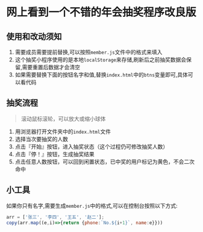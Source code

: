 # 网上看到一个不错的年会抽奖程序改良版

## 使用和改动须知

1. 需要成员需要提前替换,可以按照`member.js`文件中的格式来填入
2. 这个抽奖小程序使用的是本地`localStorage`来存储,刷新后之前抽奖数据会保留,需要重置后数据才会清空
3. 如果需要替换下面的按钮名字和值,替换`index.html`中的`btns`变量即可,具体可以看代码

## 抽奖流程

> 滚动鼠标滚轮，可以放大或缩小球体

1. 用浏览器打开文件夹中的`index.html`文件
2. 选择当次要抽奖的人数
3. 点击『开始』按钮，进入抽奖状态（这个过程仍可修改抽奖人数）
4. 点击『停！』按钮，生成抽奖结果
5. 点击任意人数按钮，可以回到闲置状态，已中奖的用户标记为黄色，不会二次命中

## 小工具

如果你只有名字,需要生成`member.js`中的格式,可以在控制台按照以下方式:

```JavaScript
arr = ['张三', '李四', '王五', '赵二'];
copy(arr.map((e,i)=>{return {phone:`No.${i+1}`, name:e}}))
```
